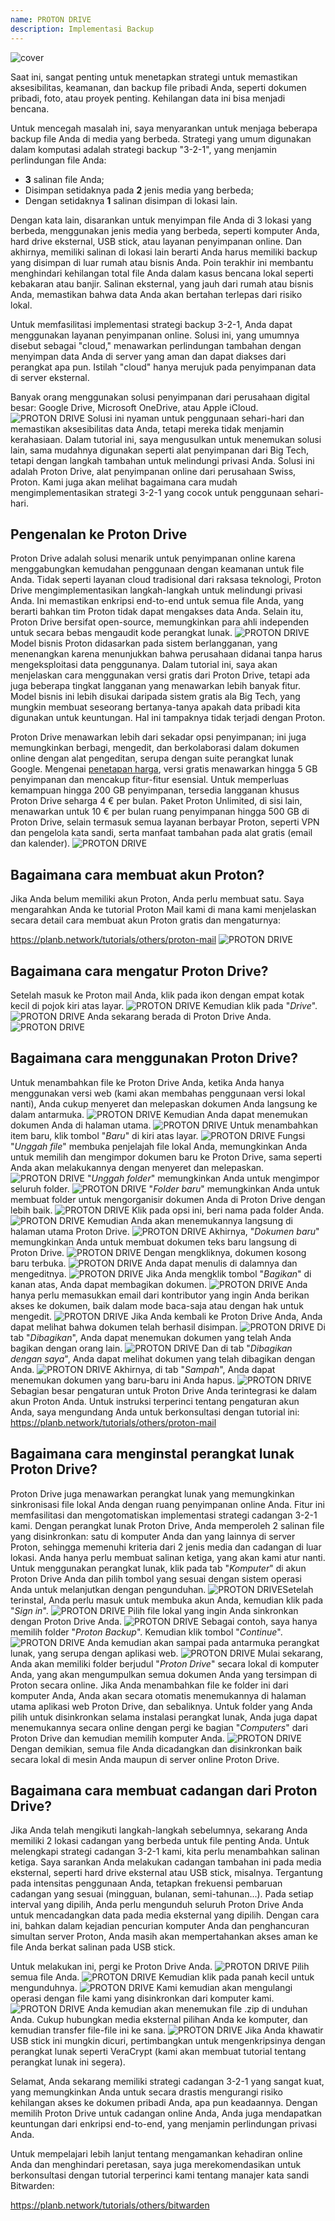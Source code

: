 ```yaml
---
name: PROTON DRIVE
description: Implementasi Backup
---
```

![cover](assets/cover.webp)

Saat ini, sangat penting untuk menetapkan strategi untuk memastikan aksesibilitas, keamanan, dan backup file pribadi Anda, seperti dokumen pribadi, foto, atau proyek penting. Kehilangan data ini bisa menjadi bencana.

Untuk mencegah masalah ini, saya menyarankan untuk menjaga beberapa backup file Anda di media yang berbeda. Strategi yang umum digunakan dalam komputasi adalah strategi backup "3-2-1", yang menjamin perlindungan file Anda:
- **3** salinan file Anda;
- Disimpan setidaknya pada **2** jenis media yang berbeda;
- Dengan setidaknya **1** salinan disimpan di lokasi lain.

Dengan kata lain, disarankan untuk menyimpan file Anda di 3 lokasi yang berbeda, menggunakan jenis media yang berbeda, seperti komputer Anda, hard drive eksternal, USB stick, atau layanan penyimpanan online. Dan akhirnya, memiliki salinan di lokasi lain berarti Anda harus memiliki backup yang disimpan di luar rumah atau bisnis Anda. Poin terakhir ini membantu menghindari kehilangan total file Anda dalam kasus bencana lokal seperti kebakaran atau banjir. Salinan eksternal, yang jauh dari rumah atau bisnis Anda, memastikan bahwa data Anda akan bertahan terlepas dari risiko lokal.

Untuk memfasilitasi implementasi strategi backup 3-2-1, Anda dapat menggunakan layanan penyimpanan online. Solusi ini, yang umumnya disebut sebagai "cloud," menawarkan perlindungan tambahan dengan menyimpan data Anda di server yang aman dan dapat diakses dari perangkat apa pun. Istilah "cloud" hanya merujuk pada penyimpanan data di server eksternal.

Banyak orang menggunakan solusi penyimpanan dari perusahaan digital besar: Google Drive, Microsoft OneDrive, atau Apple iCloud.
![PROTON DRIVE](assets/notext/01.webp)
Solusi ini nyaman untuk penggunaan sehari-hari dan memastikan aksesibilitas data Anda, tetapi mereka tidak menjamin kerahasiaan. Dalam tutorial ini, saya mengusulkan untuk menemukan solusi lain, sama mudahnya digunakan seperti alat penyimpanan dari Big Tech, tetapi dengan langkah tambahan untuk melindungi privasi Anda. Solusi ini adalah Proton Drive, alat penyimpanan online dari perusahaan Swiss, Proton. Kami juga akan melihat bagaimana cara mudah mengimplementasikan strategi 3-2-1 yang cocok untuk penggunaan sehari-hari.

## Pengenalan ke Proton Drive
Proton Drive adalah solusi menarik untuk penyimpanan online karena menggabungkan kemudahan penggunaan dengan keamanan untuk file Anda. Tidak seperti layanan cloud tradisional dari raksasa teknologi, Proton Drive mengimplementasikan langkah-langkah untuk melindungi privasi Anda. Ini memastikan enkripsi end-to-end untuk semua file Anda, yang berarti bahkan tim Proton tidak dapat mengakses data Anda. Selain itu, Proton Drive bersifat open-source, memungkinkan para ahli independen untuk secara bebas mengaudit kode perangkat lunak.
![PROTON DRIVE](assets/notext/02.webp)
Model bisnis Proton didasarkan pada sistem berlangganan, yang menenangkan karena menunjukkan bahwa perusahaan didanai tanpa harus mengeksploitasi data penggunanya. Dalam tutorial ini, saya akan menjelaskan cara menggunakan versi gratis dari Proton Drive, tetapi ada juga beberapa tingkat langganan yang menawarkan lebih banyak fitur. Model bisnis ini lebih disukai daripada sistem gratis ala Big Tech, yang mungkin membuat seseorang bertanya-tanya apakah data pribadi kita digunakan untuk keuntungan. Hal ini tampaknya tidak terjadi dengan Proton.

Proton Drive menawarkan lebih dari sekadar opsi penyimpanan; ini juga memungkinkan berbagi, mengedit, dan berkolaborasi dalam dokumen online dengan alat pengeditan, serupa dengan suite perangkat lunak Google.
Mengenai [penetapan harga](https://proton.me/pricing), versi gratis menawarkan hingga 5 GB penyimpanan dan mencakup fitur-fitur esensial. Untuk memperluas kemampuan hingga 200 GB penyimpanan, tersedia langganan khusus Proton Drive seharga 4 € per bulan. Paket Proton Unlimited, di sisi lain, menawarkan untuk 10 € per bulan ruang penyimpanan hingga 500 GB di Proton Drive, selain termasuk semua layanan berbayar Proton, seperti VPN dan pengelola kata sandi, serta manfaat tambahan pada alat gratis (email dan kalender).
![PROTON DRIVE](assets/notext/03.webp)
## Bagaimana cara membuat akun Proton?

Jika Anda belum memiliki akun Proton, Anda perlu membuat satu. Saya mengarahkan Anda ke tutorial Proton Mail kami di mana kami menjelaskan secara detail cara membuat akun Proton gratis dan mengaturnya:

https://planb.network/tutorials/others/proton-mail
![PROTON DRIVE](assets/notext/04.webp)
## Bagaimana cara mengatur Proton Drive?

Setelah masuk ke Proton mail Anda, klik pada ikon dengan empat kotak kecil di pojok kiri atas layar.
![PROTON DRIVE](assets/notext/05.webp)
Kemudian klik pada "*Drive*".
![PROTON DRIVE](assets/notext/06.webp)
Anda sekarang berada di Proton Drive Anda.
![PROTON DRIVE](assets/notext/07.webp)
## Bagaimana cara menggunakan Proton Drive?
Untuk menambahkan file ke Proton Drive Anda, ketika Anda hanya menggunakan versi web (kami akan membahas penggunaan versi lokal nanti), Anda cukup menyeret dan melepaskan dokumen Anda langsung ke dalam antarmuka. ![PROTON DRIVE](assets/notext/08.webp) Kemudian Anda dapat menemukan dokumen Anda di halaman utama. ![PROTON DRIVE](assets/notext/09.webp) Untuk menambahkan item baru, klik tombol "*Baru*" di kiri atas layar. ![PROTON DRIVE](assets/notext/10.webp) Fungsi "*Unggah file*" membuka penjelajah file lokal Anda, memungkinkan Anda untuk memilih dan mengimpor dokumen baru ke Proton Drive, sama seperti Anda akan melakukannya dengan menyeret dan melepaskan. ![PROTON DRIVE](assets/notext/11.webp) "*Unggah folder*" memungkinkan Anda untuk mengimpor seluruh folder. ![PROTON DRIVE](assets/notext/12.webp) "*Folder baru*" memungkinkan Anda untuk membuat folder untuk mengorganisir dokumen Anda di Proton Drive dengan lebih baik. ![PROTON DRIVE](assets/notext/13.webp) Klik pada opsi ini, beri nama pada folder Anda. ![PROTON DRIVE](assets/notext/14.webp) Kemudian Anda akan menemukannya langsung di halaman utama Proton Drive. ![PROTON DRIVE](assets/notext/15.webp) Akhirnya, "*Dokumen baru*" memungkinkan Anda untuk membuat dokumen teks baru langsung di Proton Drive. ![PROTON DRIVE](assets/notext/16.webp) Dengan mengkliknya, dokumen kosong baru terbuka. ![PROTON DRIVE](assets/notext/17.webp) Anda dapat menulis di dalamnya dan mengeditnya. ![PROTON DRIVE](assets/notext/18.webp) Jika Anda mengklik tombol "*Bagikan*" di kanan atas, Anda dapat membagikan dokumen. ![PROTON DRIVE](assets/notext/19.webp) Anda hanya perlu memasukkan email dari kontributor yang ingin Anda berikan akses ke dokumen, baik dalam mode baca-saja atau dengan hak untuk mengedit. ![PROTON DRIVE](assets/notext/20.webp) Jika Anda kembali ke Proton Drive Anda, Anda dapat melihat bahwa dokumen telah berhasil disimpan. ![PROTON DRIVE](assets/notext/21.webp) Di tab "*Dibagikan*", Anda dapat menemukan dokumen yang telah Anda bagikan dengan orang lain. ![PROTON DRIVE](assets/notext/22.webp) Dan di tab "*Dibagikan dengan saya*", Anda dapat melihat dokumen yang telah dibagikan dengan Anda. ![PROTON DRIVE](assets/notext/23.webp) Akhirnya, di tab "*Sampah*", Anda dapat menemukan dokumen yang baru-baru ini Anda hapus. ![PROTON DRIVE](assets/notext/24.webp) Sebagian besar pengaturan untuk Proton Drive Anda terintegrasi ke dalam akun Proton Anda. Untuk instruksi terperinci tentang pengaturan akun Anda, saya mengundang Anda untuk berkonsultasi dengan tutorial ini:
https://planb.network/tutorials/others/proton-mail

## Bagaimana cara menginstal perangkat lunak Proton Drive?
Proton Drive juga menawarkan perangkat lunak yang memungkinkan sinkronisasi file lokal Anda dengan ruang penyimpanan online Anda. Fitur ini memfasilitasi dan mengotomatiskan implementasi strategi cadangan 3-2-1 kami. Dengan perangkat lunak Proton Drive, Anda memperoleh 2 salinan file yang disinkronkan: satu di komputer Anda dan yang lainnya di server Proton, sehingga memenuhi kriteria dari 2 jenis media dan cadangan di luar lokasi. Anda hanya perlu membuat salinan ketiga, yang akan kami atur nanti.
Untuk menggunakan perangkat lunak, klik pada tab "*Komputer*" di akun Proton Drive Anda dan pilih tombol yang sesuai dengan sistem operasi Anda untuk melanjutkan dengan pengunduhan.
![PROTON DRIVE](assets/notext/25.webp)Setelah terinstal, Anda perlu masuk untuk membuka akun Anda, kemudian klik pada "*Sign in*".
![PROTON DRIVE](assets/notext/26.webp)
Pilih file lokal yang ingin Anda sinkronkan dengan Proton Drive Anda.
![PROTON DRIVE](assets/notext/27.webp)
Sebagai contoh, saya hanya memilih folder "*Proton Backup*". Kemudian klik tombol "*Continue*".
![PROTON DRIVE](assets/notext/28.webp)
Anda kemudian akan sampai pada antarmuka perangkat lunak, yang serupa dengan aplikasi web.
![PROTON DRIVE](assets/notext/29.webp)
Mulai sekarang, Anda akan memiliki folder berjudul "*Proton Drive*" secara lokal di komputer Anda, yang akan mengumpulkan semua dokumen Anda yang tersimpan di Proton secara online. Jika Anda menambahkan file ke folder ini dari komputer Anda, Anda akan secara otomatis menemukannya di halaman utama aplikasi web Proton Drive, dan sebaliknya. Untuk folder yang Anda pilih untuk disinkronkan selama instalasi perangkat lunak, Anda juga dapat menemukannya secara online dengan pergi ke bagian "*Computers*" dari Proton Drive dan kemudian memilih komputer Anda.
![PROTON DRIVE](assets/notext/30.webp)
Dengan demikian, semua file Anda dicadangkan dan disinkronkan baik secara lokal di mesin Anda maupun di server online Proton Drive.

## Bagaimana cara membuat cadangan dari Proton Drive?

Jika Anda telah mengikuti langkah-langkah sebelumnya, sekarang Anda memiliki 2 lokasi cadangan yang berbeda untuk file penting Anda. Untuk melengkapi strategi cadangan 3-2-1 kami, kita perlu menambahkan salinan ketiga.
Saya sarankan Anda melakukan cadangan tambahan ini pada media eksternal, seperti hard drive eksternal atau USB stick, misalnya. Tergantung pada intensitas penggunaan Anda, tetapkan frekuensi pembaruan cadangan yang sesuai (mingguan, bulanan, semi-tahunan...). Pada setiap interval yang dipilih, Anda perlu mengunduh seluruh Proton Drive Anda untuk mencadangkan data pada media eksternal yang dipilih. Dengan cara ini, bahkan dalam kejadian pencurian komputer Anda dan penghancuran simultan server Proton, Anda masih akan mempertahankan akses aman ke file Anda berkat salinan pada USB stick.

Untuk melakukan ini, pergi ke Proton Drive Anda.
![PROTON DRIVE](assets/notext/31.webp)
Pilih semua file Anda.
![PROTON DRIVE](assets/notext/32.webp)
Kemudian klik pada panah kecil untuk mengunduhnya.
![PROTON DRIVE](assets/notext/33.webp)
Kami kemudian akan mengulangi operasi dengan file kami yang disinkronkan dari komputer kami.
![PROTON DRIVE](assets/notext/34.webp)
Anda kemudian akan menemukan file .zip di unduhan Anda. Cukup hubungkan media eksternal pilihan Anda ke komputer, dan kemudian transfer file-file ini ke sana.
![PROTON DRIVE](assets/notext/35.webp)
Jika Anda khawatir USB stick ini mungkin dicuri, pertimbangkan untuk mengenkripsinya dengan perangkat lunak seperti VeraCrypt (kami akan membuat tutorial tentang perangkat lunak ini segera).

Selamat, Anda sekarang memiliki strategi cadangan 3-2-1 yang sangat kuat, yang memungkinkan Anda untuk secara drastis mengurangi risiko kehilangan akses ke dokumen pribadi Anda, apa pun keadaannya. Dengan memilih Proton Drive untuk cadangan online Anda, Anda juga mendapatkan keuntungan dari enkripsi end-to-end, yang menjamin perlindungan privasi Anda.

Untuk mempelajari lebih lanjut tentang mengamankan kehadiran online Anda dan menghindari peretasan, saya juga merekomendasikan untuk berkonsultasi dengan tutorial terperinci kami tentang manajer kata sandi Bitwarden:

https://planb.network/tutorials/others/bitwarden